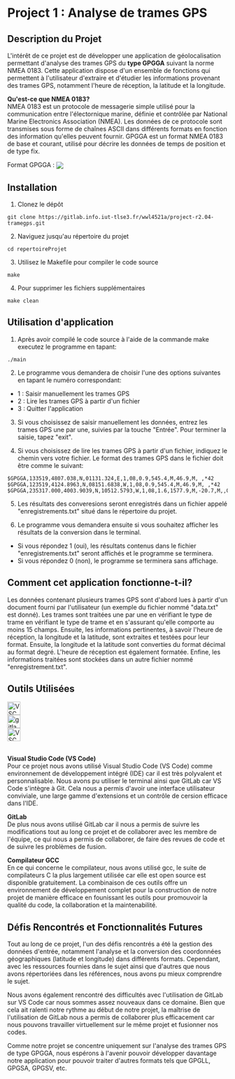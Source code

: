 # Project 1 : Analyse de trames GPS

## Description du Projet
L'intérêt de ce projet est de développer une application de géolocalisation permettant d'analyse des trames GPS du **type GPGGA** suivant la norme NMEA 0183. Cette application dispose d'un ensemble de fonctions qui permettent à l'utilisateur d'extraire et d'étudier les informations provenant des trames GPS, notamment l'heure de réception, la latitude et la longitude.

**Qu'est-ce que NMEA 0183?**
<br/>NMEA 0183 est un protocole de messagerie simple utilisé pour la communication entre l'électornique marine, définie et contrôlée par National Marine Electronics Association (NMEA). Les données de ce protocole sont transmises sous forme de chaînes ASCII dans différents formats en fonction des information qu'elles peuvent fournir. 
GPGGA est un format NMEA 0183 de base et courant, utilisé pour décrire les données de temps de position et de type fix.

Format GPGGA : 
<img src="https://docs.arduino.cc/static/63d81cb4391da3e616bbcfab7c9d12d8/4ef49/gps-nmea-0183_img01.png" align="center">

## Installation
1. Clonez le dépôt
```
git clone https://gitlab.info.iut-tlse3.fr/wwl4521a/project-r2.04-tramegps.git
```
2. Naviguez jusqu'au répertoire du projet
```
cd repertoireProjet
```
3. Utilisez le Makefile pour compiler le code source
```
make
```
4. Pour supprimer les fichiers supplémentaires
```
make clean
```
## Utilisation d'application
1. Après avoir compilé le code source à l'aide de la commande make executez le programme en tapant:
```
./main
```
2. Le programme vous demandera de choisir l'une des options suivantes en tapant le numéro correspondant:
* 1 : Saisir manuellement les trames GPS 
* 2 : Lire les trames GPS à partir d'un fichier
* 3 : Quitter l'application

3. Si vous choisissez de saisir manuellement les données, entrez les trames GPS une par une, suivies par la touche "Entrée". Pour terminer la saisie, tapez "exit".

4. Si vous choisissez de lire les trames GPS à partir d'un fichier, indiquez le chemin vers votre fichier. Le format des trames GPS dans le fichier doit être comme le suivant:
```
$GPGGA,133519,4807.038,N,01131.324,E,1,08,0.9,545.4,M,46.9,M, ,*42
$GPGGA,123519,4124.8963,N,08151.6838,W,1,08,0.9,545.4,M,46.9,M, ,*42
$GPGGA,235317.000,4003.9039,N,10512.5793,W,1,08,1.6,1577.9,M,-20.7,M,,0000*5F

```

5. Les résultats des converesions seront enregistrés dans un fichier appelé "enregistrements.txt" situé dans le répertoire du projet.

6. Le programme vous demandera ensuite si vous souhaitez afficher les résultats de la conversion dans le terminal. 
* Si vous répondez 1 (oui), les résultats contenus dans le fichier "enregistrements.txt" seront affichés et le programme se terminera.
* Si vous répondez 0 (non), le programme se terminera sans affichage.

## Comment cet application fonctionne-t-il?
Les données contenant plusieurs trames GPS sont d'abord lues à partir d'un document fourni par l'utilisateur (un exemple du fichier nommé "data.txt" est donné). Les trames sont traitées une par une en vérifiant le type de trame en vérifiant le type de trame et en s'assurant qu'elle comporte au moins 15 champs. Ensuite, les informations pertinentes, à savoir l'heure de réception, la longitude et la latitude, sont extraites et testées pour leur format. Ensuite, la longitude et la latitude sont converties du format décimal au format degré. L'heure de réception est également formatée. Enfine, les informations traitées sont stockées dans un autre fichier nommé "enregistrement.txt".

## Outils Utilisées
<img alt="VSC" width="30px" style="margin-right:300px;" src="https://upload.wikimedia.org/wikipedia/commons/9/9a/Visual_Studio_Code_1.35_icon.svg"/>
<img alt="gitlab" width="30px" style="margin-right:300px;" src="https://cdn4.iconfinder.com/data/icons/logos-and-brands/512/144_Gitlab_logo_logos-512.png"/>
<img alt="VSC" width="30px" style="margin-right:300px;" src="https://miro.medium.com/v2/resize:fit:512/1*ucKJplvEklLYDMUMCkax3Q.png"/>
<br/>
<br/>

**Visual Studio Code (VS Code)**<br/>
Pour ce projet nous avons utilisé Visual Studio Code (VS Code) comme environnement de développement intégré (IDE) car il est très polyvalent et personnalisable. Nous avons pu utiliser le terminal ainsi que GitLab car VS Code s'intègre à Git. Cela nous a permis d'avoir une interface utilisateur conviviale, une large gamme d'extensions et un contrôle de cersion efficace dans l'IDE.

**GitLab**<br/>
De plus nous avons utilisé GitLab car il nous a permis de suivre les modifications tout au long ce projet et de collaborer avec les membre de l'équipe, ce qui nous a permis de collaborer, de faire des revues de code et de suivre les problèmes de fusion.

**Compilateur GCC**<br/>
En ce qui concerne le compilateur, nous avons utilisé gcc, le suite de compilateurs C la plus largement utilisée car elle est open source est disponible gratuitement.
La combinaison de ces outils offre un environnement de développement complet pour la construction de notre projet de manière efficace en founissant les outils pour promouvoir la qualité du code, la collaboration et la maintenabilité.

## Défis Rencontrés et Fonctionnalités Futures
Tout au long de ce projet, l'un des défis rencontrés a été la gestion des données d'entrée, notamment l'analyse et la conversion des coordonnées géographiques (latitude et longitude) dans différents formats. Cependant, avec les ressources fournies dans le sujet ainsi que d'autres que nous avons répertoriées dans les références, nous avons pu mieux comprendre le sujet.

Nous avons également rencontré des difficultés avec l'utilisation de GitLab sur VS Code car nous sommes assez nouveaux dans ce domaine. Bien que cela ait ralenti notre rythme au début de notre projet, la maîtrise de l'utilisation de GitLab nous a permis de collaborer plus efficacement car nous pouvons travailler virtuellement sur le même projet et fusionner nos codes.

Comme notre projet se concentre uniquement sur l'analyse des trames GPS de type GPGGA, nous espérons à l'avenir pouvoir développer davantage notre application pour pouvoir traiter d'autres formats tels que GPGLL, GPGSA, GPGSV, etc.
